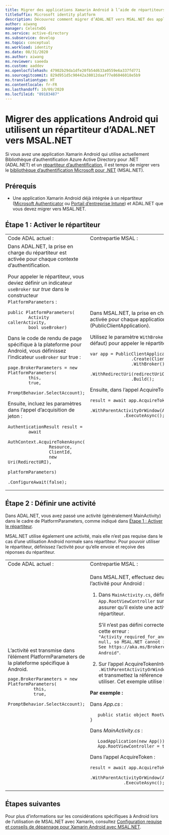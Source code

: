 ```yaml
---
title: Migrer des applications Xamarin Android à l’aide de répartiteurs vers MSAL.NET
titleSuffix: Microsoft identity platform
description: Découvrez comment migrer d’ADAL.NET vers MSAL.NET des applications Xamarin Android qui utilisent Microsoft Authenticator ou Portail d’entreprise Intune.
author: aiwang
manager: CelesteDG
ms.service: active-directory
ms.subservice: develop
ms.topic: conceptual
ms.workload: identity
ms.date: 08/31/2020
ms.author: aiwang
ms.reviewer: saeeda
ms.custom: aaddev
ms.openlocfilehash: 47902b29da1dfe20fb54d633a0559e6a337fd771
ms.sourcegitcommit: 829d951d5c90442a38012daaf77e86046018e5b9
ms.translationtype: HT
ms.contentlocale: fr-FR
ms.lasthandoff: 10/09/2020
ms.locfileid: "89183487"
---
```

# <a name="migrate-android-applications-that-use-a-broker-from-adalnet-to-msalnet"></a>Migrer des applications Android qui utilisent un répartiteur d’ADAL.NET vers MSAL.NET

Si vous avez une application Xamarin Android qui utilise actuellement Bibliothèque d’authentification Azure Active Directory pour .NET (ADAL.NET) et un [répartiteur d’authentification](brokered-auth.md), il est temps de migrer vers le [bibliothèque d’authentification Microsoft pour .NET](msal-overview.md) (MSAL.NET).

## <a name="prerequisites"></a>Prérequis

* Une application Xamarin Android déjà intégrée à un répartiteur ([Microsoft Authenticator](https://play.google.com/store/apps/details?id=com.azure.authenticator) ou [Portail d’entreprise Intune](https://play.google.com/store/apps/details?id=com.microsoft.windowsintune.companyportal)) et ADAL.NET que vous devez migrer vers MSAL.NET.

## <a name="step-1-enable-the-broker"></a>Étape 1 : Activer le répartiteur

<table>
<tr><td>Code ADAL actuel :</td><td>Contrepartie MSAL :</td></tr>
<tr><td>
Dans ADAL.NET, la prise en charge du répartiteur est activée pour chaque contexte d’authentification.

Pour appeler le répartiteur, vous deviez définir un indicateur `useBroker` sur *true* dans le constructeur `PlatformParameters` :

```CSharp
public PlatformParameters(
        Activity callerActivity,
        bool useBroker)
```

Dans le code de rendu de page spécifique à la plateforme pour Android, vous définissez l’indicateur `useBroker` sur true :

```CSharp
page.BrokerParameters = new PlatformParameters(
        this,
        true,
        PromptBehavior.SelectAccount);
```

Ensuite, incluez les paramètres dans l’appel d’acquisition de jeton :

```CSharp
AuthenticationResult result =
        await
            AuthContext.AcquireTokenAsync(
                Resource,
                ClientId,
                new Uri(RedirectURI),
                platformParameters)
                .ConfigureAwait(false);
```

</td><td>
Dans MSAL.NET, la prise en charge du répartiteur est activée pour chaque application cliente publique (PublicClientApplication).

Utilisez le paramètre `WithBroker()` (défini sur true par défaut) pour appeler le répartiteur :

```CSharp
var app = PublicClientApplicationBuilder
                .Create(ClientId)
                .WithBroker()
                .WithRedirectUri(redirectUriOnAndroid)
                .Build();
```

Ensuite, dans l’appel AcquireToken :

```CSharp
result = await app.AcquireTokenInteractive(scopes)
             .WithParentActivityOrWindow(App.RootViewController)
             .ExecuteAsync();
```
</table>

## <a name="step-2-set-an-activity"></a>Étape 2 : Définir une activité

Dans ADAL.NET, vous avez passé une activité (généralement MainActivity) dans le cadre de PlatformParameters, comme indiqué dans [Étape 1 : Activer le répartiteur](#step-1-enable-the-broker).

MSAL.NET utilise également une activité, mais elle n’est pas requise dans le cas d’une utilisation Android normale sans répartiteur. Pour pouvoir utiliser le répartiteur, définissez l’activité pour qu’elle envoie et reçoive des réponses du répartiteur.

<table>
<tr><td>Code ADAL actuel :</td><td>Contrepartie MSAL :</td></tr>
<tr><td>
L’activité est transmise dans l’élément PlatformParameters de la plateforme spécifique à Android.

```CSharp
page.BrokerParameters = new PlatformParameters(
          this,
          true,
          PromptBehavior.SelectAccount);
```
</td><td>

Dans MSAL.NET, effectuez deux opérations pour définir l’activité pour Android :

1. Dans `MainActivity.cs`, définissez `App.RootViewController` sur `MainActivity` pour vous assurer qu’il existe une activité avec l’appel du répartiteur.

    S’il n’est pas défini correctement, vous pouvez recevoir cette erreur : `"Activity_required_for_android_broker":"Activity is null, so MSAL.NET cannot invoke the Android broker. See https://aka.ms/Brokered-Authentication-for-Android"`.

1. Sur l’appel AcquireTokenInteractive, utilisez `.WithParentActivityOrWindow(App.RootViewController)` et transmettez la référence à l’activité que vous allez utiliser. Cet exemple utilise MainActivity.

**Par exemple :**

Dans *App.cs* :

```CSharp
   public static object RootViewController { get; set; }
```

Dans *MainActivity.cs* :

```CSharp
   LoadApplication(new App());
   App.RootViewController = this;
```

Dans l’appel AcquireToken :

```CSharp
result = await app.AcquireTokenInteractive(scopes)
             .WithParentActivityOrWindow(App.RootViewController)
             .ExecuteAsync();
```
</table>

## <a name="next-steps"></a>Étapes suivantes

Pour plus d’informations sur les considérations spécifiques à Android lors de l’utilisation de MSAL.NET avec Xamarin, consultez [Configuration requise et conseils de dépannage pour Xamarin Android avec MSAL.NET](msal-net-xamarin-android-considerations.md).